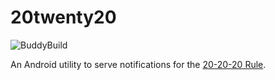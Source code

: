 # 20twenty20

![BuddyBuild](https://dashboard.buddybuild.com/api/statusImage?appID=577ef93b33bb590100edebbd&branch=master&build=latest)

An Android utility to serve notifications for the [20-20-20 Rule](http://lifehacker.com/5591835/reduce-computer-caused-eye-strain-with-the-20-20-20-rule).
